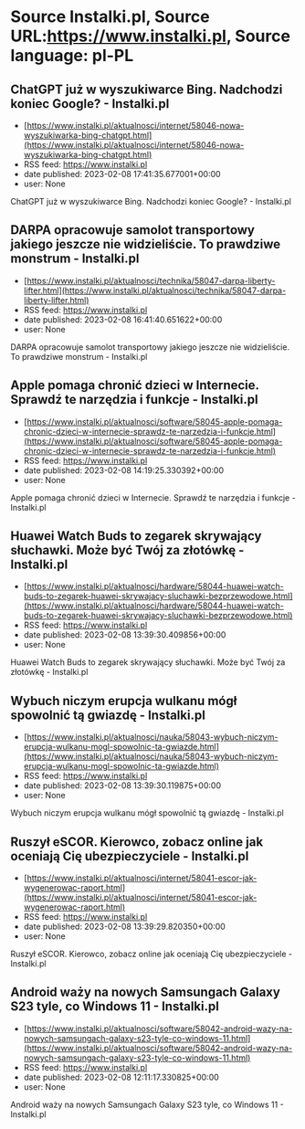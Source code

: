# Source Instalki.pl, Source URL:https://www.instalki.pl, Source language: pl-PL

## ChatGPT już w wyszukiwarce Bing. Nadchodzi koniec Google? - Instalki.pl
 - [https://www.instalki.pl/aktualnosci/internet/58046-nowa-wyszukiwarka-bing-chatgpt.html](https://www.instalki.pl/aktualnosci/internet/58046-nowa-wyszukiwarka-bing-chatgpt.html)
 - RSS feed: https://www.instalki.pl
 - date published: 2023-02-08 17:41:35.677001+00:00
 - user: None

ChatGPT już w wyszukiwarce Bing. Nadchodzi koniec Google? - Instalki.pl

## DARPA opracowuje samolot transportowy jakiego jeszcze nie widzieliście. To prawdziwe monstrum - Instalki.pl
 - [https://www.instalki.pl/aktualnosci/technika/58047-darpa-liberty-lifter.html](https://www.instalki.pl/aktualnosci/technika/58047-darpa-liberty-lifter.html)
 - RSS feed: https://www.instalki.pl
 - date published: 2023-02-08 16:41:40.651622+00:00
 - user: None

DARPA opracowuje samolot transportowy jakiego jeszcze nie widzieliście. To prawdziwe monstrum - Instalki.pl

## Apple pomaga chronić dzieci w Internecie. Sprawdź te narzędzia i funkcje - Instalki.pl
 - [https://www.instalki.pl/aktualnosci/software/58045-apple-pomaga-chronic-dzieci-w-internecie-sprawdz-te-narzedzia-i-funkcje.html](https://www.instalki.pl/aktualnosci/software/58045-apple-pomaga-chronic-dzieci-w-internecie-sprawdz-te-narzedzia-i-funkcje.html)
 - RSS feed: https://www.instalki.pl
 - date published: 2023-02-08 14:19:25.330392+00:00
 - user: None

Apple pomaga chronić dzieci w Internecie. Sprawdź te narzędzia i funkcje - Instalki.pl

## Huawei Watch Buds to zegarek skrywający słuchawki. Może być Twój za złotówkę - Instalki.pl
 - [https://www.instalki.pl/aktualnosci/hardware/58044-huawei-watch-buds-to-zegarek-huawei-skrywajacy-sluchawki-bezprzewodowe.html](https://www.instalki.pl/aktualnosci/hardware/58044-huawei-watch-buds-to-zegarek-huawei-skrywajacy-sluchawki-bezprzewodowe.html)
 - RSS feed: https://www.instalki.pl
 - date published: 2023-02-08 13:39:30.409856+00:00
 - user: None

Huawei Watch Buds to zegarek skrywający słuchawki. Może być Twój za złotówkę - Instalki.pl

## Wybuch niczym erupcja wulkanu mógł spowolnić tą gwiazdę - Instalki.pl
 - [https://www.instalki.pl/aktualnosci/nauka/58043-wybuch-niczym-erupcja-wulkanu-mogl-spowolnic-ta-gwiazde.html](https://www.instalki.pl/aktualnosci/nauka/58043-wybuch-niczym-erupcja-wulkanu-mogl-spowolnic-ta-gwiazde.html)
 - RSS feed: https://www.instalki.pl
 - date published: 2023-02-08 13:39:30.119875+00:00
 - user: None

Wybuch niczym erupcja wulkanu mógł spowolnić tą gwiazdę - Instalki.pl

## Ruszył eSCOR. Kierowco, zobacz online jak oceniają Cię ubezpieczyciele - Instalki.pl
 - [https://www.instalki.pl/aktualnosci/internet/58041-escor-jak-wygenerowac-raport.html](https://www.instalki.pl/aktualnosci/internet/58041-escor-jak-wygenerowac-raport.html)
 - RSS feed: https://www.instalki.pl
 - date published: 2023-02-08 13:39:29.820350+00:00
 - user: None

Ruszył eSCOR. Kierowco, zobacz online jak oceniają Cię ubezpieczyciele - Instalki.pl

## Android waży na nowych Samsungach Galaxy S23 tyle, co Windows 11 - Instalki.pl
 - [https://www.instalki.pl/aktualnosci/software/58042-android-wazy-na-nowych-samsungach-galaxy-s23-tyle-co-windows-11.html](https://www.instalki.pl/aktualnosci/software/58042-android-wazy-na-nowych-samsungach-galaxy-s23-tyle-co-windows-11.html)
 - RSS feed: https://www.instalki.pl
 - date published: 2023-02-08 12:11:17.330825+00:00
 - user: None

Android waży na nowych Samsungach Galaxy S23 tyle, co Windows 11 - Instalki.pl
